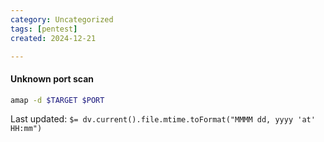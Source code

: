```yaml
---
category: Uncategorized
tags: [pentest]
created: 2024-12-21

---
```

#### Unknown port scan
```bash - kali
amap -d $TARGET $PORT
```


Last updated: `$= dv.current().file.mtime.toFormat("MMMM dd, yyyy 'at' HH:mm")`
